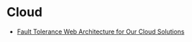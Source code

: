 # Cloud

- [Fault Tolerance Web Architecture for Our Cloud Solutions](https://habr.com/en/company/mailru/blog/489896/)
